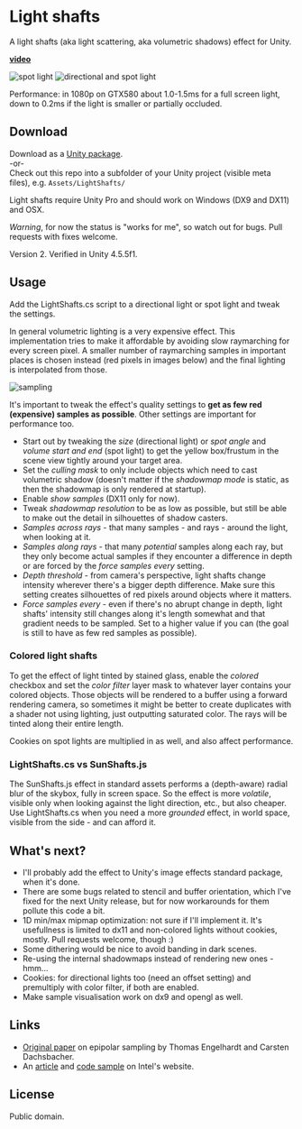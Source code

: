Light shafts
============
A light shafts (aka light scattering, aka volumetric shadows) effect for Unity.

**[video](http://files.unity3d.com/rcupisz/LightShafts/v.mp4)**

![spot light](http://files.unity3d.com/rcupisz/LightShafts/0.png)
![directional and spot light](http://files.unity3d.com/rcupisz/LightShafts/1.png)

Performance: in 1080p on GTX580 about 1.0-1.5ms for a full screen light, down to 0.2ms if the light is smaller or partially occluded.

Download
--------
Download as a [Unity package](http://files.unity3d.com/rcupisz/LightShafts.unitypackage).  
-or-  
Check out this repo into a subfolder of your Unity project (visible meta files), e.g. `Assets/LightShafts/`

Light shafts require Unity Pro and should work on Windows (DX9 and DX11) and OSX.

*Warning*, for now the status is "works for me", so watch out for bugs. Pull requests with fixes welcome.

Version 2. Verified in Unity 4.5.5f1.

Usage
-----
Add the LightShafts.cs script to a directional light or spot light and tweak the settings.

In general volumetric lighting is a very expensive effect. This implementation tries to make it affordable by avoiding slow raymarching for every screen pixel. A smaller number of raymarching samples in important places is chosen instead (red pixels in images below) and the final lighting is interpolated from those.

![sampling](http://files.unity3d.com/rcupisz/LightShafts/2.png)

It's important to tweak the effect's quality settings to **get as few red (expensive) samples as possible**. Other settings are important for performance too.

- Start out by tweaking the *size* (directional light) or *spot angle* and *volume start and end* (spot light) to get the yellow box/frustum in the scene view tightly around your target area.
- Set the *culling mask* to only include objects which need to cast volumetric shadow (doesn't matter if the *shadowmap mode* is static, as then the shadowmap is only rendered at startup).
- Enable *show samples* (DX11 only for now).
- Tweak *shadowmap resolution* to be as low as possible, but still be able to make out the detail in silhouettes of shadow casters.
- *Samples across rays* - that many samples - and rays - around the light, when looking at it.
- *Samples along rays* - that many *potential* samples along each ray, but they only become actual samples if they encounter a difference in depth or are forced by the *force samples every* setting.
- *Depth threshold* - from camera's perspective, light shafts change intensity wherever there's a bigger depth difference. Make sure this setting creates silhouettes of red pixels around objects where it matters.
- *Force samples every* - even if there's no abrupt change in depth, light shafts' intensity still changes along it's length somewhat and that gradient needs to be sampled. Set to a higher value if you can (the goal is still to have as few red samples as possible).

### Colored light shafts

To get the effect of light tinted by stained glass, enable the *colored* checkbox and set the *color filter* layer mask to whatever layer contains your colored objects. Those objects will be rendered to a buffer using a forward rendering camera, so sometimes it might be better to create duplicates with a shader not using lighting, just outputting saturated color. The rays will be tinted along their entire length.

Cookies on spot lights are multiplied in as well, and also affect performance.

### LightShafts.cs vs SunShafts.js

The SunShafts.js effect in standard assets performs a (depth-aware) radial blur of the skybox, fully in screen space. So the effect is more *volatile*, visible only when looking against the light direction, etc., but also cheaper. Use LightShafts.cs when you need a more *grounded* effect, in world space, visible from the side - and can afford it.

What's next?
------------
- I'll probably add the effect to Unity's image effects standard package, when it's done.
- There are some bugs related to stencil and buffer orientation, which I've fixed for the next Unity release, but for now workarounds for them pollute this code a bit.
- 1D min/max mipmap optimization: not sure if I'll implement it. It's usefullness is limited to dx11 and non-colored lights without cookies, mostly. Pull requests welcome, though :)
- Some dithering would be nice to avoid banding in dark scenes.
- Re-using the internal shadowmaps instead of rendering new ones - hmm...
- Cookies: for directional lights too (need an offset setting) and premultiply with color filter, if both are enabled.
- Make sample visualisation work on dx9 and opengl as well.

Links
-----
- [Original paper](http://www.sfb716.uni-stuttgart.de/uploads/tx_vispublications/espmss10.pdf) on epipolar sampling by Thomas Engelhardt and Carsten Dachsbacher.
- An [article](http://software.intel.com/en-us/articles/ivb-atmospheric-light-scattering) and [code sample](http://software.intel.com/en-us/blogs/2013/03/18/gtd-light-scattering-sample-updated) on Intel's website.

License
-------
Public domain.
